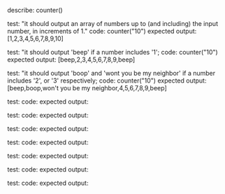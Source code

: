 describe: counter()

test: "it should output an array of numbers up to (and including) the input number, in increments of 1."
code: counter("10")
expected output: [1,2,3,4,5,6,7,8,9,10]

test: "it should output 'beep' if a number includes '1';
code: counter("10")
expected output: [beep,2,3,4,5,6,7,8,9,beep] 

test: "it should output 'boop' and 'wont you be my neighbor' if a number includes '2', or '3' respectively;
code: counter("10")
expected output: [beep,boop,won't you be my neighbor,4,5,6,7,8,9,beep] 

test: 
code: 
expected output: 

test: 
code: 
expected output: 

test: 
code: 
expected output: 

test: 
code: 
expected output: 

test: 
code: 
expected output: 

test: 
code: 
expected output: 

test: 
code: 
expected output: 
